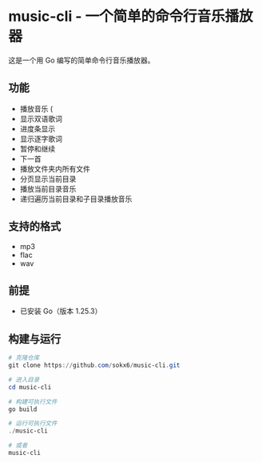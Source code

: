 # music-cli - 一个简单的命令行音乐播放器

这是一个用 Go 编写的简单命令行音乐播放器。

## 功能
- 播放音乐 (
- 显示双语歌词
- 进度条显示
- 显示逐字歌词
- 暂停和继续
- 下一首
- 播放文件夹内所有文件
- 分页显示当前目录
- 播放当前目录音乐
- 递归遍历当前目录和子目录播放音乐

## 支持的格式
- mp3
- flac
- wav

## 前提

- 已安装 Go（版本 1.25.3）

## 构建与运行

```powershell
# 克隆仓库
git clone https://github.com/sokx6/music-cli.git

# 进入目录
cd music-cli

# 构建可执行文件
go build

# 运行可执行文件
./music-cli

# 或者
music-cli
```

